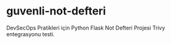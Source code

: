 # guvenli-not-defteri
DevSecOps Pratikleri için Python Flask Not Defteri Projesi
Trivy entegrasyonu testi.